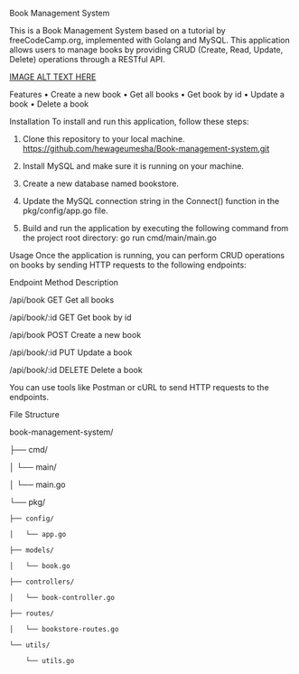 Book Management System

This is a Book Management System based on a tutorial by freeCodeCamp.org, implemented with Golang and MySQL. This application allows users to manage books by providing CRUD (Create, Read, Update, Delete) operations through a RESTful API.

[IMAGE ALT TEXT HERE
](https://youtu.be/jFfo23yIWac?si=9_E6wFszgf4CzqX7)

Features
•	Create a new book
•	Get all books
•	Get book by id
•	Update a book
•	Delete a book

Installation
To install and run this application, follow these steps:

1.	Clone this repository to your local machine.
         https://github.com/hewageumesha/Book-management-system.git
2.	Install MySQL and make sure it is running on your machine.

3.	Create a new database named bookstore.

4.	Update the MySQL connection string in the Connect() function in the pkg/config/app.go file.

5.	Build and run the application by executing the following command from the project root directory:
        go run cmd/main/main.go

Usage
Once the application is running, you can perform CRUD operations on books by sending HTTP requests to the following endpoints:

Endpoint	                   Method		    Description

/api/book	          GET		    Get all books

/api/book/:id	          GET		    Get book by id

/api/book	          POST		    Create a new book

/api/book/:id	          PUT		    Update a book

/api/book/:id	          DELETE		    Delete a book

You can use tools like Postman or cURL to send HTTP requests to the endpoints.

File Structure

book-management-system/

├── cmd/

│   └── main/

│       └── main.go

└── pkg/

    ├── config/
    
    │   └── app.go
    
    ├── models/
    
    │   └── book.go
    
    ├── controllers/
    
    │   └── book-controller.go
    
    ├── routes/
    
    │   └── bookstore-routes.go
    
    └── utils/
    
        └── utils.go
